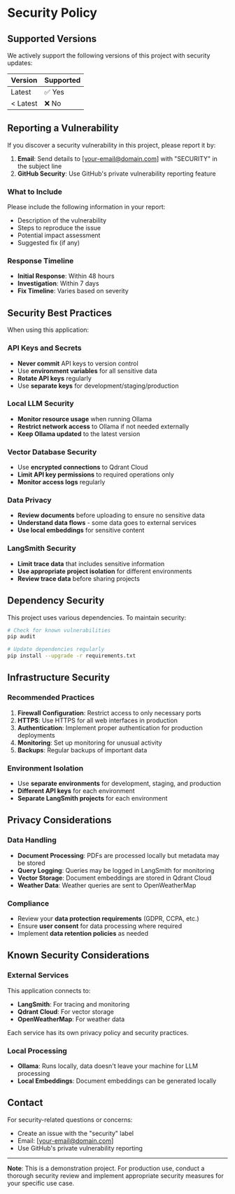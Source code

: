 # Security Policy

## Supported Versions

We actively support the following versions of this project with security updates:

| Version | Supported          |
| ------- | ------------------ |
| Latest  | ✅ Yes             |
| < Latest| ❌ No              |

## Reporting a Vulnerability

If you discover a security vulnerability in this project, please report it by:

1. **Email**: Send details to [your-email@domain.com] with "SECURITY" in the subject line
2. **GitHub Security**: Use GitHub's private vulnerability reporting feature

### What to Include

Please include the following information in your report:

- Description of the vulnerability
- Steps to reproduce the issue
- Potential impact assessment
- Suggested fix (if any)

### Response Timeline

- **Initial Response**: Within 48 hours
- **Investigation**: Within 7 days
- **Fix Timeline**: Varies based on severity

## Security Best Practices

When using this application:

### API Keys and Secrets

- **Never commit** API keys to version control
- Use **environment variables** for all sensitive data
- **Rotate API keys** regularly
- Use **separate keys** for development/staging/production

### Local LLM Security

- **Monitor resource usage** when running Ollama
- **Restrict network access** to Ollama if not needed externally
- **Keep Ollama updated** to the latest version

### Vector Database Security

- Use **encrypted connections** to Qdrant Cloud
- **Limit API key permissions** to required operations only
- **Monitor access logs** regularly

### Data Privacy

- **Review documents** before uploading to ensure no sensitive data
- **Understand data flows** - some data goes to external services
- **Use local embeddings** for sensitive content

### LangSmith Security

- **Limit trace data** that includes sensitive information
- **Use appropriate project isolation** for different environments
- **Review trace data** before sharing projects

## Dependency Security

This project uses various dependencies. To maintain security:

```bash
# Check for known vulnerabilities
pip audit

# Update dependencies regularly
pip install --upgrade -r requirements.txt
```

## Infrastructure Security

### Recommended Practices

1. **Firewall Configuration**: Restrict access to only necessary ports
2. **HTTPS**: Use HTTPS for all web interfaces in production
3. **Authentication**: Implement proper authentication for production deployments
4. **Monitoring**: Set up monitoring for unusual activity
5. **Backups**: Regular backups of important data

### Environment Isolation

- Use **separate environments** for development, staging, and production
- **Different API keys** for each environment
- **Separate LangSmith projects** for each environment

## Privacy Considerations

### Data Handling

- **Document Processing**: PDFs are processed locally but metadata may be stored
- **Query Logging**: Queries may be logged in LangSmith for monitoring
- **Vector Storage**: Document embeddings are stored in Qdrant Cloud
- **Weather Data**: Weather queries are sent to OpenWeatherMap

### Compliance

- Review your **data protection requirements** (GDPR, CCPA, etc.)
- Ensure **user consent** for data processing where required
- Implement **data retention policies** as needed

## Known Security Considerations

### External Services

This application connects to:
- **LangSmith**: For tracing and monitoring
- **Qdrant Cloud**: For vector storage
- **OpenWeatherMap**: For weather data

Each service has its own privacy policy and security practices.

### Local Processing

- **Ollama**: Runs locally, data doesn't leave your machine for LLM processing
- **Local Embeddings**: Document embeddings can be generated locally

## Contact

For security-related questions or concerns:
- Create an issue with the "security" label
- Email: [your-email@domain.com]
- Use GitHub's private vulnerability reporting

---

**Note**: This is a demonstration project. For production use, conduct a thorough security review and implement appropriate security measures for your specific use case.
